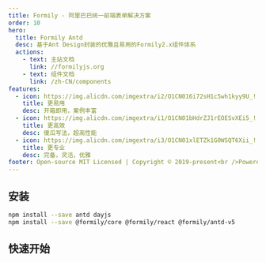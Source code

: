 ```yaml
---
title: Formily - 阿里巴巴统一前端表单解决方案
order: 10
hero:
  title: Formily Antd
  desc: 基于Ant Design封装的优雅且易用的Formily2.x组件体系
  actions:
    - text: 主站文档
      link: //formilyjs.org
    - text: 组件文档
      link: /zh-CN/components
features:
  - icon: https://img.alicdn.com/imgextra/i2/O1CN016i72sH1c5wh1kyy9U_!!6000000003550-55-tps-800-800.svg
    title: 更易用
    desc: 开箱即用，案例丰富
  - icon: https://img.alicdn.com/imgextra/i1/O1CN01bHdrZJ1rEOESvXEi5_!!6000000005599-55-tps-800-800.svg
    title: 更高效
    desc: 傻瓜写法，超高性能
  - icon: https://img.alicdn.com/imgextra/i3/O1CN01xlETZk1G0WSQT6Xii_!!6000000000560-55-tps-800-800.svg
    title: 更专业
    desc: 完备，灵活，优雅
footer: Open-source MIT Licensed | Copyright © 2019-present<br />Powered by self
---
```


## 安装

```bash
npm install --save antd dayjs
npm install --save @formily/core @formily/react @formily/antd-v5

```

## 快速开始
